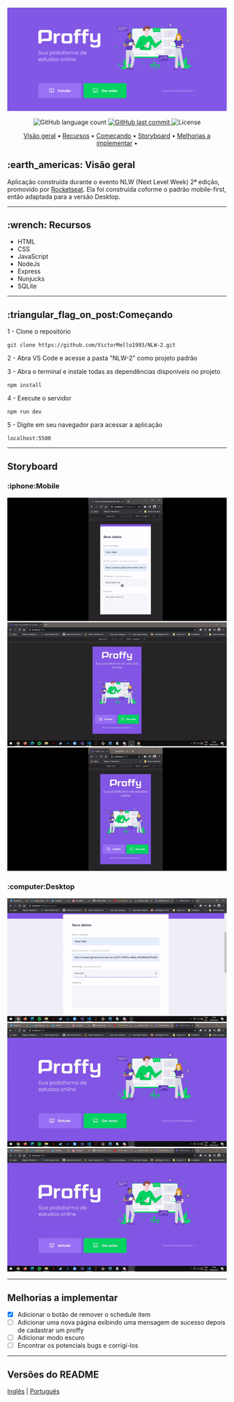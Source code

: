 ![](/public/images/Screenshot_1.png)


<p align="center">
  <img alt="GitHub language count" src="https://img.shields.io/github/languages/count/VictorMello1993/NLW-2?color=FF0000">
  
  <a href="https://github.com/VictorMello1993/FlappyBird/commits/master">
    <img alt="GitHub last commit" src="https://img.shields.io/github/last-commit/VictorMello1993/NLW-2?color=D3D3D3">
  </a> 
  
  <img alt="License" src="https://img.shields.io/badge/license-MIT-brightgreen">
   <a href="https://github.com/VictorMello1993/NLW-2/stargazers"></a>
</p>


<p align="center">
  <a href="#earth_americas-visão-geral">Visão geral</a> •
  <a href="#wrench-recursos">Recursos</a> •
  <a href="#triangular_flag_on_postcomeçando">Começando</a> •
  <a href="#storyboard">Storyboard</a> •
  <a href="#melhorias-a-implementar">Melhorias a implementar</a> •  
</p>


<h2>:earth_americas: Visão geral</h2>
<p>Aplicação construída durante o evento NLW (Next Level Week)  2ª edição, promovido por <a href="https://rocketseat.com.br/">Rocketseat</a>. Ela foi construída coforme o padrão mobile-first, então adaptada para a versão Desktop.<p>

---
  
<h2>:wrench: Recursos</h2>
<ul>
  <li>HTML</li>
  <li>CSS</li>
  <li>JavaScript</li>
  <li>NodeJs</li>
  <li>Express</li>
  <li>Nunjucks</li>
  <li>SQLite</li>
</ul>  

---

<h2>:triangular_flag_on_post:Começando</h2>

1 - Clone o repositório
```
git clone https://github.com/VictorMello1993/NLW-2.git
```
2 - Abra VS Code e acesse a pasta "NLW-2" como projeto padrão

3 - Abra o terminal e instale todas as dependências disponíveis no projeto
```
npm install
```
4 - Execute o servidor
```
npm run dev
```

5 - Digite em seu navegador para acessar a aplicação
```
localhost:5500
```

---

<h2>Storyboard</h2>
<h3>:iphone:Mobile</h3>

![](/public/images/proffyMobileGif1.gif)
![](/public/images/proffyMobileGif2.gif)
![](/public/images/proffyMobileGif3.gif)




<h3>:computer:Desktop</h3>

![](/public/images/proffyDesktop1.gif)
![](/public/images/proffyDesktop2.gif)
![](/public/images/proffyDesktop3.gif)

---

##  Melhorias a implementar
- [x] Adicionar o botão de remover o schedule item
- [ ] Adicionar uma nova página exibindo uma mensagem de sucesso depois de cadastrar um proffy
- [ ] Adicionar modo escuro
- [ ] Encontrar os potenciais bugs e corrigí-los

---
## Versões do README
<a href="/README.md">Inglês</a> | <a href="/README-PTBR.md">Português</a>
